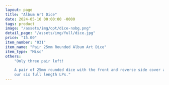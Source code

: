 ```yaml
---
layout: page
title: "Album Art Dice"
date: 2024-05-10 00:00:00 -0000
tags: product
image: "/assets/img/opt/dice-nobg.png"
detail_page: "/assets/img/full/dice.jpg"
price: "15.00"
item_number: "031"
item_name: "Pair 25mm Rounded Album Art Dice"
item_type: "Misc"
others:
    "Only three pair left!

    A pair of 25mm rounded dice with the front and reverse side cover art from
    our six full length LPs."
---
```

